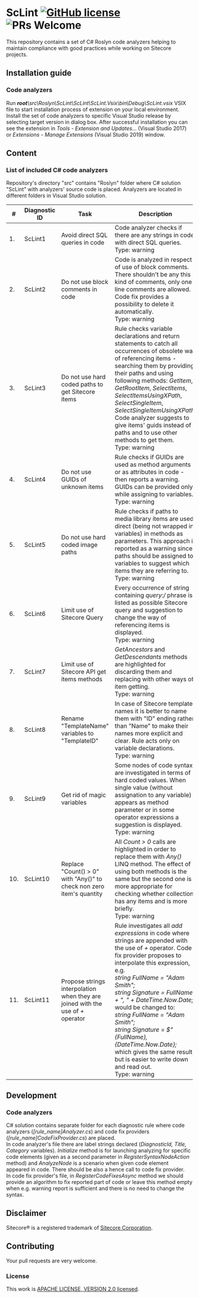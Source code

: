 
# ScLint [![GitHub license](https://img.shields.io/badge/license-apache2-blue.svg)](https://github.com/dawiddworak88/ASP.NET-Core-React-and-SSR/blob/master/LICENSE.md) ![PRs Welcome](https://img.shields.io/badge/PRs-welcome-brightgreen.svg)

This repository contains a set of C# Roslyn code analyzers helping to maintain compliance with good practices while working on Sitecore projects.

## Installation guide

### Code analyzers
Run <em><b>root</b>\src\Roslyn\ScLint\ScLint\ScLint.Vsix\bin\Debug\ScLint.vsix</em> VSIX file to start installation process of extension on your local environment. Install the set of code analyzers to specific Visual Studio release by selecting target version in dialog box. After successful installation you can see the extension in <em>Tools - Extension and Updates...</em> (Visual Studio 2017) or <em>Extensions - Manage Extensions</em> (Visual Studio 2019) window.

## Content

### List of included C# code analyzers
Repository's directory "src" contains "Roslyn" folder where C# solution "ScLint" with analyzers' source code is placed. Analyzers are located in different folders in Visual Studio solution.

| # | Diagnostic ID | Task | Description | Folder name in project |
| --- | --- | --- | --- | --- |
| 1. | ScLint1 | Avoid direct SQL queries in code |  Code analyzer checks if there are any strings in code with direct SQL queries.<br>Type: warning | DirectSqlCalls | 
| 2. | ScLint2 | Do not use block comments in code | Code is analyzed in respect of use of block comments. There shouldn't be any this kind of comments, only one-line comments are allowed. Code fix provides a possibility to delete it automatically.<br>Type: warning | BlockComments |
| 3. | ScLint3 | Do not use hard coded paths to get Sitecore items | Rule checks variable declarations and return statements to catch all occurrences of obsolete way of referencing items - searching them by providing their paths and using following methods: <i>GetItem</i>, <i>GetRootItem</i>, <i>SelectItems</i>, <i>SelectItemsUsingXPath</i>, <i>SelectSingleItem</i>,  <i>SelectSingleItemUsingXPath</i>. Code analyzer suggests to give items' guids instead of paths and to use other methods to get them.<br>Type: warning | HardCodedPaths |
| 4. | ScLint4 | Do not use GUIDs of unknown items | Rule checks if GUIDs are used as method arguments or as attributes in code - then reports a warning. GUIDs can be provided only while assigning to variables.<br>Type: warning | HardCodedGuids |
| 5. | ScLint5 | Do not use hard coded image paths | Rule checks if paths to media library items are used direct (being not wrapped in variables) in methods as parameters. This approach is reported as a warning since paths should be assigned to variables to suggest which items they are referring to.<br>Type: warning |  HardCodedImagePaths |
| 6. | ScLint6 | Limit use of Sitecore Query | Every occurrence of string containing <em>query:/</em> phrase is listed as possible Sitecore query and suggestion to change the way of referencing items is displayed.<br>Type: warning | QueryLimit |
| 7. | ScLint7 | Limit use of Sitecore API get items methods | <em>GetAncestors</em> and <em>GetDescendants</em> methods are highlighted for discarding them and replacing with other ways of item getting.<br>Type: warning | GetMethodsLimit |
| 8. | ScLint8 | Rename "TemplateName" variables  to "TemplateID" | In case of Sitecore template names it is better to name them with "ID" ending rather than "Name" to make their names more explicit and clear. Rule acts only on variable declarations.<br>Type: warning | TemplateNaming |
| 9. | ScLint9 | Get rid of magic variables | Some nodes of code syntax are investigated in terms of hard coded values. When single value (without assignation to any variable) appears as method parameter or in some operator expressions a suggestion is displayed.<br>Type: warning | MagicVariables |
| 10. | ScLint10 | Replace "Count() > 0" with "Any()" to check non zero item's quantity | All <em>Count > 0</em> calls are highlighted in order to replace them with <em>Any()</em> LINQ method. The effect of using both methods is the same but the second one is more appropriate for checking whether collection has any items and is more briefly.<br>Type: warning| LinqCount |
| 11. | ScLint11 | Propose strings interpolation when they are joined with the use of <em>+</em> operator | Rule investigates all <em>add expressions</em> in code where strings are appended with the use of <em>+</em> operator. Code fix provider proposes to interpolate this expression, e.g. <br><em>string FullName = "Adam Smith";<br>string Signature = FullName + ", " + DateTime.Now.Date;</em><br>would be changed to:<br><em>string FullName = "Adam Smith";<br>string Signature = $"{FullName}, {DateTime.Now.Date};</em><br>which gives the same result but is easier to write down and read out.<br>Type: warning | StringInterpolation |

## Development

### Code analyzers
C# solution contains separate folder for each diagnostic rule where code analyzers (<em>[rule_name]Analyzer.cs</em>) and code fix providers (<em>[rule_name]CodeFixProvider.cs</em>) are placed.<br>In code analyzer's file there are label strings declared (<em>DiagnosticId, Title, Category</em> variables). <em>Initialize</em> method is for launching analyzing for specific code elements (given as a second parameter in <em>RegisterSyntaxNodeAction</em> method) and <em>AnalyzeNode</em> is a scenario when given code element appeared in code. There should be also a hence call to code fix provider.<br>In code fix provider's file, in <em>RegisterCodeFixesAsync</em> method we should provide an algorithm to fix reported part of code or leave this method empty when e.g. warning report is sufficient and there is no need to change the syntax.

## Disclaimer

Sitecore® is a registered trademark of [Sitecore Corporation](https://www.sitecore.com/).

## Contributing

Your pull requests are very welcome.

### License

This work is [APACHE LICENSE, VERSION 2.0 licensed](./LICENSE).

